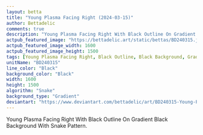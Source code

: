 ```yaml
---
layout: betta
title: "Young Plasma Facing Right (2024-03-15)"
author: Bettadelic
comments: true
description: "Young Plasma Facing Right With Black Outline On Gradient Black Background With Snake Pattern."
actpub_featured_image: "https://bettadelic.art/static/bettas/BD240315.jpg"
actpub_featured_image_width: 1600
actpub_featured_image_height: 1500
tags: [Young Plasma Facing Right, Black Outline, Black Background, Gradient Background Pattern, Snake Pattern, March 2024]
unitName: "BD240315"
line_color: "Black"
background_color: "Black"
width: 1600
height: 1500
algorithm: "Snake"
background_type: "Gradient"
deviantart: "https://www.deviantart.com/bettadelic/art/BD240315-Young-Plasma-Facing-Right-2024-03-15-1031825809"
---
```


Young Plasma Facing Right With Black Outline On Gradient Black Background With Snake Pattern.
